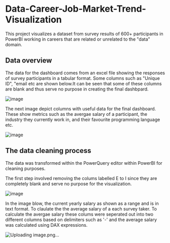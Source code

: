 # Data-Career-Job-Market-Trend-Visualization
This project visualizes a dataset from survey results of 600+ participants in PowerBI working in careers that are related or unrelated to the "data" domain. 
## Data overview
The data for the dashboard comes from an excel file showing the responses of survey participants in a tabular format. Some columns such as "Unique ID", "email etc are shown below.It can be seen that some of these columns are blank and thus serve no purpose in creating the final dashbpard.

![image](https://github.com/Sha95544/Data-Career-Job-Market-Trend-Visualization/assets/62758405/9c09540d-98c6-427d-8f86-f2a8f0bb2e4b)

The next image depict columns with useful data for the final dashboard. These show metrics such as the avergae salary of a participant, the industry they currently work in, and their favourite programming language etc.

![image](https://github.com/Sha95544/Data-Career-Job-Market-Trend-Visualization/assets/62758405/049f27e1-9f38-4558-93c9-7fda831df220)

## The data cleaning process
The data was transformed within the PowerQuery editor within PowerBI for cleaning purposes. 

The first step involved removing the colums labelled E to I since they are completely blank and serve no purpose for the visualization.

![image](https://github.com/Sha95544/Data-Career-Job-Market-Trend-Visualization/assets/62758405/cb85fa9a-e519-4938-8cb1-220e54e46c81)

In the image blow, the current yearly salary as shown as a range and is in text format. To claulate the the average salary of a each survey taker. To calculate the avergae salary these colums were seperated out into two different columns based on delimiters such as '-' and the average salary was calculated using DAX expressions.

![Uploading image.png…]()

